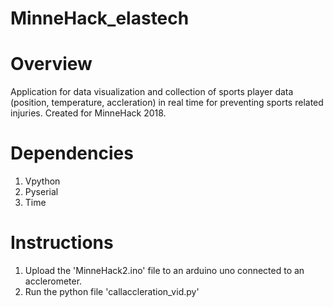 # MinneHack_elastech

# Overview
Application for data visualization and collection of sports player data (position, temperature, accleration) in real time for preventing sports related injuries. Created for MinneHack 2018. 

# Dependencies
1. Vpython
2. Pyserial
3. Time

# Instructions
1. Upload the 'MinneHack2.ino' file to an arduino uno connected to an acclerometer. 
2. Run the python file 'callaccleration_vid.py'

